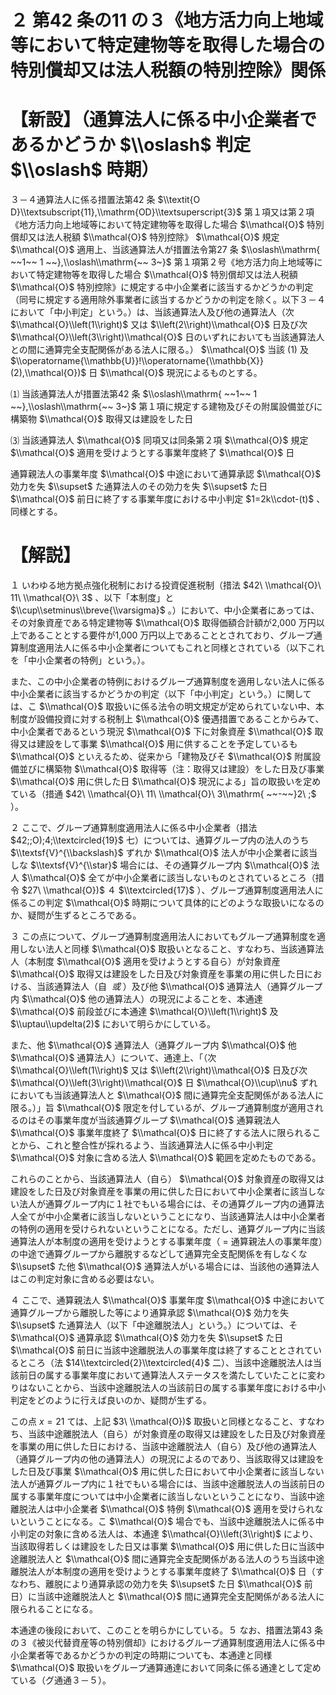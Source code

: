 # ２ 第42 条の11 の３《地方活力向上地域等において特定建物等を取得した場合の特別償却又は法人税額の特別控除》関係

# 【新設】（通算法人に係る中小企業者であるかどうか $\\oslash$ 判定 $\\oslash$ 時期）

３－４通算法人に係る措置法第42 条 $\\textit{O D}\\textsubscript{11},\\mathrm{OD}\\textsuperscript{3}$ 第１項又は第２項《地方活力向上地域等において特定建物等を取得した場合 $\\mathcal{O}$ 特別償却又は法人税額 $\\mathcal{O}$ 特別控除》 $\\mathcal{O}$ 規定 $\\mathcal{O}$ 適用上、当該通算法人が措置法令第27 条 $\\oslash\\mathrm{ ~~1~~ 1 ~~},\\oslash\\mathrm{~~ 3~}$ 第１項第２号《地方活力向上地域等において特定建物等を取得した場合 $\\mathcal{O}$ 特別償却又は法人税額 $\\mathcal{O}$ 特別控除》に規定する中小企業者に該当するかどうかの判定（同号に規定する適用除外事業者に該当するかどうかの判定を除く。以下３－４において「中小判定」という。）は、当該通算法人及び他の通算法人（次 $\\mathcal{O}\\left(1\\right)$ 又は $\\left(2\\right)\\mathcal{O}$ 日及び次 $\\mathcal{O}\\left(3\\right)\\mathcal{O}$ 日のいずれにおいても当該通算法人との間に通算完全支配関係がある法人に限る。） $\\mathcal{O}$ 当該 $(1)$ 及 $\\operatorname{\\mathbb{U}}!\\operatorname{\\mathbb{X}}(2),\\mathcal{O})$ 日 $\\mathcal{O}$ 現況によるものとする。

⑴ 当該通算法人が措置法第42 条 $\\oslash\\mathrm{ ~~1~~ 1 ~~},\\oslash\\mathrm{~~ 3~}$ 第１項に規定する建物及びその附属設備並びに構築物 $\\mathcal{O}$ 取得又は建設をした日

⑶ 当該通算法人 $\\mathcal{O}$ 同項又は同条第２項 $\\mathcal{O}$ 規定 $\\mathcal{O}$ 適用を受けようとする事業年度終了 $\\mathcal{O}$ 日

通算親法人の事業年度 $\\mathcal{O}$ 中途において通算承認 $\\mathcal{O}$ 効力を失 $\\supset$ た通算法人のその効力を失 $\\supset$ た日 $\\mathcal{O}$ 前日に終了する事業年度における中小判定 $1=2k\\cdot-(t)$ 、同様とする。

# 【解説】

１ いわゆる地方拠点強化税制における投資促進税制（措法 $42\ \\mathcal{O}\ 11\ \\mathcal{O}\ 3$ 、以下「本制度」と $\\cup\\setminus\\breve{\\varsigma}$ 。）において、中小企業者にあっては、その対象資産である特定建物等 $\\mathcal{O}$ 取得価額合計額が2,000 万円以上であることとする要件が1,000 万円以上であることとされており、グループ通算制度適用法人に係る中小企業者についてもこれと同様とされている（以下これを「中小企業者の特例」という。）。

また、この中小企業者の特例におけるグループ通算制度を適用しない法人に係る中小企業者に該当するかどうかの判定（以下「中小判定」という。）に関しては、こ $\\mathcal{O}$ 取扱いに係る法令の明文規定が定められていない中、本制度が設備投資に対する税制上 $\\mathcal{O}$ 優遇措置であることからみて、中小企業者であるという現況 $\\mathcal{O}$ 下に対象資産 $\\mathcal{O}$ 取得又は建設をして事業 $\\mathcal{O}$ 用に供することを予定しているも $\\mathcal{O}$ といえるため、従来から「建物及びそ $\\mathcal{O}$ 附属設備並びに構築物 $\\mathcal{O}$ 取得等（注：取得又は建設）をした日及び事業 $\\mathcal{O}$ 用に供した日 $\\mathcal{O}$ 現況による」旨の取扱いを定めている（措通 $42\ \\mathcal{O}\ 11\ \\mathcal{O}\ 3\\mathrm{ ~~-~~}2\ ;$ ）。

２ ここで、グループ通算制度適用法人に係る中小企業者（措法 $42;;O);4;\\textcircled{19}$ 七）については、通算グループ内の法人のうち $\\textsf{V}^{\\backslash}$ ずれか $\\mathcal{O}$ 法人が中小企業者に該当しな $\\textsf{V}^{\\star}$ 場合には、その通算グループ内 $\\mathcal{O}$ 法人 $\\mathcal{O}$ 全てが中小企業者に該当しないものとされているところ（措令 $27\ \\mathcal{O})$ ４ $\\textcircled{17}$ ）、グループ通算制度適用法人に係るこの判定 $\\mathcal{O}$ 時期について具体的にどのような取扱いになるのか、疑問が生ずるところである。

３ この点について、グループ通算制度適用法人においてもグループ通算制度を適用しない法人と同様 $\\mathcal{O}$ 取扱いとなること、すなわち、当該通算法人（本制度 $\\mathcal{O}$ 適用を受けようとする自ら）が対象資産 $\\mathcal{O}$ 取得又は建設をした日及び対象資産を事業の用に供した日における、当該通算法人（自 $\ 或$ ）及び他 $\\mathcal{O}$ 通算法人（通算グループ内 $\\mathcal{O}$ 他の通算法人）の現況によることを、本通達 $\\mathcal{O}$ 前段並びに本通達 $\\mathcal{O}\\left(1\\right)$ 及 $\\uptau\\updelta(2)$ において明らかにしている。

また、他 $\\mathcal{O}$ 通算法人（通算グループ内 $\\mathcal{O}$ 他 $\\mathcal{O}$ 通算法人）について、通達上、「（次 $\\mathcal{O}\\left(1\\right)$ 又は $\\left(2\\right)\\mathcal{O}$ 日及び次 $\\mathcal{O}\\left(3\\right)\\mathcal{O}$ 日 $\\mathcal{O}\\cup\\nu$ ずれにおいても当該通算法人と $\\mathcal{O}$ 間に通算完全支配関係がある法人に限る。）」旨 $\\mathcal{O}$ 限定を付しているが、グループ通算制度が適用されるのはその事業年度が当該通算グループ $\\mathcal{O}$ 通算親法人 $\\mathcal{O}$ 事業年度終了 $\\mathcal{O}$ 日に終了する法人に限られることから、これと整合性が採れるよう、当該通算法人に係る中小判定 $\\mathcal{O}$ 対象に含める法人 $\\mathcal{O}$ 範囲を定めたものである。

これらのことから、当該通算法人（自ら） $\\mathcal{O}$ 対象資産の取得又は建設をした日及び対象資産を事業の用に供した日において中小企業者に該当しない法人が通算グループ内に１社でもいる場合には、その通算グループ内の通算法人全てが中小企業者に該当しないということになり、当該通算法人は中小企業者の特例の適用を受けられないということになる。ただし、通算グループ内に当該通算法人が本制度の適用を受けようとする事業年度（ $=$ 通算親法人の事業年度）の中途で通算グループから離脱するなどして通算完全支配関係を有しなくな $\\supset$ た他 $\\mathcal{O}$ 通算法人がいる場合には、当該他の通算法人はこの判定対象に含める必要はない。

４ ここで、通算親法人 $\\mathcal{O}$ 事業年度 $\\mathcal{O}$ 中途において通算グループから離脱した等により通算承認 $\\mathcal{O}$ 効力を失 $\\supset$ た通算法人（以下「中途離脱法人」という。）については、そ $\\mathcal{O}$ 通算承認 $\\mathcal{O}$ 効力を失 $\\supset$ た日 $\\mathcal{O}$ 前日に当該中途離脱法人の事業年度は終了することとされているところ（法 $14\\textcircled{2}\\textcircled{4}$ 二）、当該中途離脱法人は当該前日の属する事業年度において通算法人ステータスを満たしていたことに変わりはないことから、当該中途離脱法人の当該前日の属する事業年度における中小判定をどのように行えば良いのか、疑問が生ずる。

この点 $x=21$ ては、上記 $3\ \\mathcal{O})$ 取扱いと同様となること、すなわち、当該中途離脱法人（自ら）が対象資産の取得又は建設をした日及び対象資産を事業の用に供した日における、当該中途離脱法人（自ら）及び他の通算法人（通算グループ内の他の通算法人）の現況によるのであり、当該取得又は建設をした日及び事業 $\\mathcal{O}$ 用に供した日において中小企業者に該当しない法人が通算グループ内に１社でもいる場合には、当該中途離脱法人の当該前日の属する事業年度については中小企業者に該当しないということになり、当該中途離脱法人は中小企業者 $\\mathcal{O}$ 特例 $\\mathcal{O}$ 適用を受けられないということになる。こ $\\mathcal{O}$ 場合でも、当該中途離脱法人に係る中小判定の対象に含める法人は、本通達 $\\mathcal{O}\\left(3\\right)$ により、当該取得若しくは建設をした日又は事業 $\\mathcal{O}$ 用に供した日に当該中途離脱法人と $\\mathcal{O}$ 間に通算完全支配関係がある法人のうち当該中途離脱法人が本制度の適用を受けようとする事業年度終了 $\\mathcal{O}$ 日（すなわち、離脱により通算承認の効力を失 $\\supset$ た日 $\\mathcal{O}$ 前日）に当該中途離脱法人と $\\mathcal{O}$ 間に通算完全支配関係がある法人に限られることになる。

本通達の後段において、このことを明らかにしている。５ なお、措置法第43 条の３《被災代替資産等の特別償却》におけるグループ通算制度適用法人に係る中小企業者等であるかどうかの判定の時期についても、本通達と同様 $\\mathcal{O}$ 取扱いをグループ通算通達において同条に係る通達として定めている（グ通通３－５）。